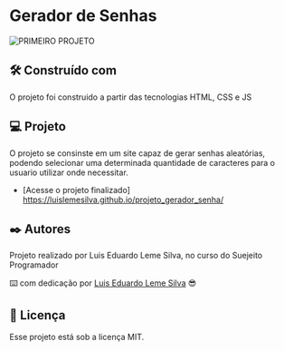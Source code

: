 
# Gerador de Senhas

![PRIMEIRO PROJETO](https://github.com/Luislemesilva/projeto_gerador_senha/assets/137091295/b84e23dc-4c92-4671-a33b-d535c0d015a6)


 


## 🛠️ Construído com

O projeto foi construido a partir das tecnologias HTML, CSS e JS



## 💻 Projeto

O projeto se consinste em um site capaz de gerar senhas aleatórias, podendo selecionar uma determinada quantidade de caracteres para o usuario utilizar onde necessitar.
- [Acesse o projeto finalizado] https://luislemesilva.github.io/projeto_gerador_senha/

  


## ✒️ Autores

Projeto realizado por Luis Eduardo Leme Silva, no curso do Suejeito Programador

⌨️ com dedicação por [Luis Eduardo Leme Silva](https://gist.github.com/Luislemesilva) 😎




## :memo: Licença

Esse projeto está sob a licença MIT.
